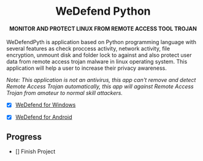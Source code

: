 <h1 align="center">WeDefend Python</h1>
<h4 align="center">MONITOR AND PROTECT LINUX FROM REMOTE ACCESS TOOL TROJAN</h4>



WeDefendPyth is application based on Python programming language with several features as check proccess activity, network activity, file encryption, unmount disk and folder lock to against and also protect user data from remote access trojan malware in linux operating system. This application will help a user to increase their privacy awareness.
	
<i>Note: This application is not an antivirus, this app can't remove and detect Remote Access Trojan automatically, this app will against Remote Access Trojan from amateur to normal skill attackers.</i>



- [x] [WeDefend for Windows](https://github.com/wishihab/WeDefend)
- [x] [WeDefend for Android](https://github.com/wishihab/WeDefend-Android)


## Progress
- [] Finish Project
